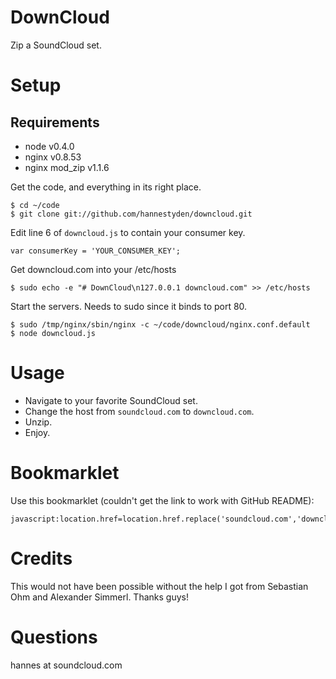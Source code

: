 # DownCloud

Zip a SoundCloud set.

# Setup

## Requirements

- node v0.4.0
- nginx v0.8.53
- nginx mod\_zip v1.1.6

Get the code, and everything in its right place.

    $ cd ~/code
    $ git clone git://github.com/hannestyden/downcloud.git

Edit line 6 of `downcloud.js` to contain your consumer key.

    var consumerKey = 'YOUR_CONSUMER_KEY';

Get downcloud.com into your /etc/hosts

    $ sudo echo -e "# DownCloud\n127.0.0.1 downcloud.com" >> /etc/hosts

Start the servers. Needs to sudo since it binds to port 80.

    $ sudo /tmp/nginx/sbin/nginx -c ~/code/downcloud/nginx.conf.default
    $ node downcloud.js

# Usage

- Navigate to your favorite SoundCloud set.
- Change the host from `soundcloud.com` to `downcloud.com`.
- Unzip.
- Enjoy.

# Bookmarklet

Use this bookmarklet (couldn't get the link to work with GitHub README):

    javascript:location.href=location.href.replace('soundcloud.com','downcloud.com');

# Credits

This would not have been possible without the help I got from Sebastian Ohm and Alexander Simmerl. Thanks guys!

# Questions

hannes at soundcloud.com
